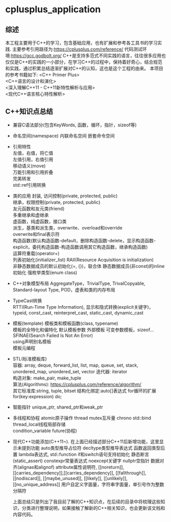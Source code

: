 # cplusplus_application

## 综述

本工程主要用于C++的学习，包含基础应用，也有扩展和参考各工具书的学习实践.
主要参考引用路径为:https://cplusplus.com/reference/
代码测试环境:https://gcc.godbolt.org/
C++是支持多范式不同实践的语言，往往很多应用也仅仅是C++的实践的一小部分，在学习C++的过程中，保持着好奇心，结合规范和实践，通过积累总结逐渐扩展对C++的认知，这也是这个工程的由来。
本项目的参考书籍如下:
<C++ Primer Plus>  
<C++语言的设计和演化>  
<深入理解C++11 - C++11新特性解析与应用>  
<现代C++语言核心特性解析>  


## C++知识点总结

* 兼容C语法部分(包含KeyWords, 函数，循环，指针，sizeof等)  
  
* 命名空间(namespace)
  内联命名空间
  嵌套命令空间

* 引用特性  
  左值，右值，将亡值  
  左值引用，右值引用  
  移动语义(move)   
  万能引用和引用折叠  
  完美转发    
  std::ref引用转换  
  
* 类的应用
  封装, 访问控制(private, protected, public)  
  继承，权限控制(private, protected, public)  
  友元函数和友元类(friend)  
  多重继承和虚继承  
  虚函数，纯虚函数，接口类  
  派生，基类和派生类，overwrite、overload和override  
  overwrite和final表示符  
  构造函数(默认构造函数-default，删除构造函数-delete，显示构造函数-explicit，委托构造函数-构造函数调用其它构造函数，继承构造函数)  
  运算符重载(operator+)  
  列表初始化(initializer_list)
  RAII(Resource Acquisition is initialization)  
  非静态数据成员的默认初始化(=, {})，联合体
  静态数据成员(非const)的inline初始化 
  强枚举类型(enum class)

* C++对象模型布局
  AggregateType，TrivialType, TrivalCopyable, Standard-layout Type, POD，虚表和类的内存布局  
    
* TypeCast转换  
  RTTI(Run-Time Type Information), 显示和隐式转换(explicit关键字)，typeid, const_cast, reinterpret_cast, static_cast, dynamic_cast  
    
* 模板(template)
  模板类和模板函数(class, typename)  
  模板的全特化和偏特化
  默认模板参数
  外部模板
  可变参数模板，sizeof...
  SFINAE(Search Failed Is Not An Error)  
  using声明别名模板  
  模板元编程  
  
* STL(标准模板库)  
  容器: array, deque, forward_list, list, map, queue, set, stack, unordered_map, unordered_set, vector
  迭代器: iterator  
  构造对象: make_pair, make_tuple  
  算法(Algorithms): https://cplusplus.com/reference/algorithm/    
  其它标准库:string, tuple, bitset
  结构化绑定:auto[]表达式 
  for循环的扩展for(key:expression) do;

* 智能指针
  unique_ptr, shared_ptr和weak_ptr

* 多线程和协程
  atomic原子操作
  thread
  mutex互斥量
  chrono
  std::bind
  thread_local线程局部存储  
  condition_variable
  future(协程) 

* 现代C++功能添加(C++11~). 在上面已经描述部分C++11后新增功能，这里显示未提到功能
  auto类型推导占位符
  decltype类型推导表达式
  函数返回类型后置
  lambda表达式, std::function
  if和switch语句支持初始化
  静态断言(static_assert)
  constexpr常量表达式
  noexcept关键字
  nullptr空指针
  数据对齐(alignas和alignof)
  attribute属性说明符, [[noreturn]], [[carries_dependency]],[[carries_dependency]], [[fallthrough]], [[nodiscard]], [[maybe_unused]], [[likely]], [[unlikely]], [[no_unique_address]]
  用户自定义字面量，字符串字面量，单引号作为整数分隔符  

  上面总结只是列出了我目前了解的C++知识点，在后续的目录中将梳理这些知识，分类进行整理说明，如果接触了解新的C++相关知识，也会更新该文档和内容代码。



  

  
